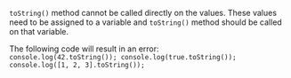 `toString()` method cannot
be called directly on the values.
These values need to be assigned
to a variable and `toString()`
method should be called on that
variable.

The following code will result in an error:
<codeblock language="javascript" type="lesson">
<code>
console.log(42.toString()); 
console.log(true.toString());
console.log([1, 2, 3].toString());
</code>
</codeblock>
